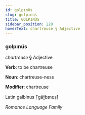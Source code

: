 ```yaml
---
id: golpınüs
slug: golpınüs
title: GOLPINÜS
sidebar_position: 228
hoverText: chartreuse § Adjective
---
```


### golpınüs

*chartreuse* **§** Adjective

**Verb**: to be chartreuse

**Noun**: chartreuse-ness

**Modifier**: chartreuse

Latin galbinus [ˈɡäɫ̪bɪnʊs̠]

*Romance Language Family*
